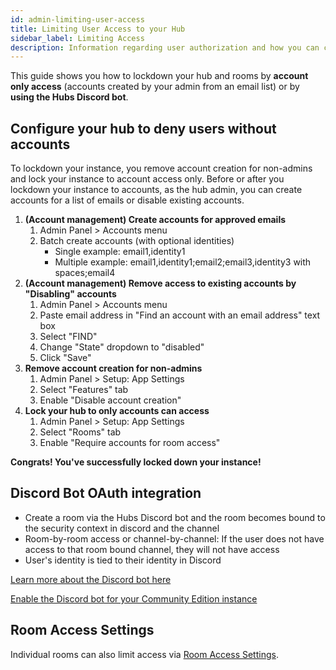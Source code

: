 ```yaml
---
id: admin-limiting-user-access
title: Limiting User Access to your Hub
sidebar_label: Limiting Access
description: Information regarding user authorization and how you can control who can access your Hubs instance.
---
```


This guide shows you how to lockdown your hub and rooms by **account only access** (accounts created by your admin from an email list) or by **using the Hubs Discord bot**.

## Configure your hub to deny users without accounts

To lockdown your instance, you remove account creation for non-admins and lock your instance to account access only. Before or after you lockdown your instance to accounts, as the hub admin, you can create accounts for a list of emails or disable existing accounts.

1. **(Account management) Create accounts for approved emails**
   1. Admin Panel > Accounts menu
   2. Batch create accounts (with optional identities)
      - Single example: email1,identity1
      - Multiple example: email1,identity1;email2;email3,identity3 with spaces;email4
2. **(Account management) Remove access to existing accounts by "Disabling" accounts**
   1. Admin Panel > Accounts menu
   2. Paste email address in "Find an account with an email address" text box
   3. Select "FIND"
   4. Change "State" dropdown to "disabled"
   5. Click "Save"
3. **Remove account creation for non-admins**
   1. Admin Panel > Setup: App Settings
   2. Select "Features" tab
   3. Enable "Disable account creation"
4. **Lock your hub to only accounts can access**
   1. Admin Panel > Setup: App Settings
   2. Select "Rooms" tab
   3. Enable "Require accounts for room access"

**Congrats! You've successfully locked down your instance!**

## Discord Bot OAuth integration

- Create a room via the Hubs Discord bot and the room becomes bound to the security context in discord and the channel
- Room-by-room access or channel-by-channel: If the user does not have access to that room bound channel, they will not have access
- User's identity is tied to their identity in Discord

[Learn more about the Discord bot here](./hubs-discord-bot.md)

[Enable the Discord bot for your Community Edition instance](./hubs-cloud-discord-bot.md)

## Room Access Settings

Individual rooms can also limit access via [Room Access Settings](./hubs-room-settings.md#room-access).
